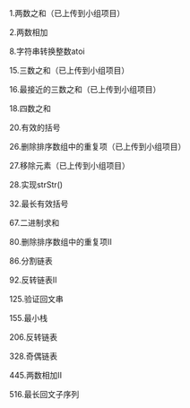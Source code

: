 1.两数之和（已上传到小组项目）

2.两数相加

8.字符串转换整数atoi

15.三数之和（已上传到小组项目）

16.最接近的三数之和（已上传到小组项目）

18.四数之和

20.有效的括号

26.删除排序数组中的重复项（已上传到小组项目）

27.移除元素（已上传到小组项目）

28.实现strStr()

32.最长有效括号

67.二进制求和

80.删除排序数组中的重复项Ⅱ

86.分割链表

92.反转链表Ⅱ

125.验证回文串

155.最小栈

206.反转链表

328.奇偶链表

445.两数相加Ⅱ

516.最长回文子序列